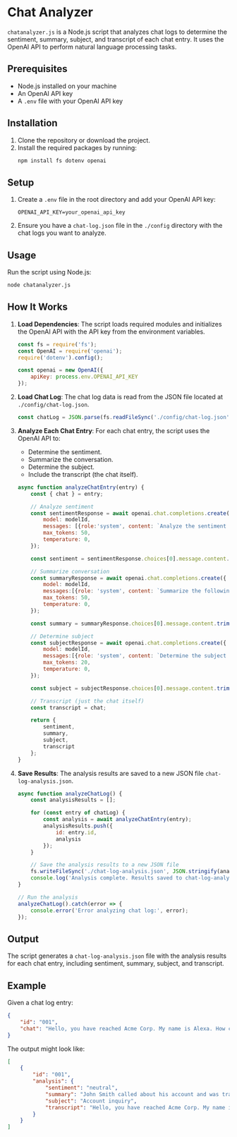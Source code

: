 # Chat Analyzer

`chatanalyzer.js` is a Node.js script that analyzes chat logs to determine the sentiment, summary, subject, and transcript of each chat entry. It uses the OpenAI API to perform natural language processing tasks.

## Prerequisites

- Node.js installed on your machine
- An OpenAI API key
- A `.env` file with your OpenAI API key

## Installation

1. Clone the repository or download the project.
2. Install the required packages by running:
   ```sh
   npm install fs dotenv openai
   ```

## Setup

1. Create a `.env` file in the root directory and add your OpenAI API key:
   ```
   OPENAI_API_KEY=your_openai_api_key
   ```

2. Ensure you have a `chat-log.json` file in the `./config` directory with the chat logs you want to analyze.

## Usage

Run the script using Node.js:
```sh
node chatanalyzer.js
```

## How It Works

1. **Load Dependencies**: The script loads required modules and initializes the OpenAI API with the API key from the environment variables.
   ```javascript
   const fs = require('fs');
   const OpenAI = require('openai');
   require('dotenv').config();

   const openai = new OpenAI({
       apiKey: process.env.OPENAI_API_KEY
   });
   ```

2. **Load Chat Log**: The chat log data is read from the JSON file located at `./config/chat-log.json`.
   ```javascript
   const chatLog = JSON.parse(fs.readFileSync('./config/chat-log.json', 'utf-8'));
   ```

3. **Analyze Each Chat Entry**: For each chat entry, the script uses the OpenAI API to:
   - Determine the sentiment.
   - Summarize the conversation.
   - Determine the subject.
   - Include the transcript (the chat itself).

   ```javascript
   async function analyzeChatEntry(entry) {
       const { chat } = entry;

       // Analyze sentiment
       const sentimentResponse = await openai.chat.completions.create({
           model: modelId,
           messages: [{role:'system', content: `Analyze the sentiment of the following conversation and output should be either positive, negative or neutral:\n\n${chat}\n\nSentiment:`}],
           max_tokens: 50,
           temperature: 0,
       });

       const sentiment = sentimentResponse.choices[0].message.content.trim();

       // Summarize conversation
       const summaryResponse = await openai.chat.completions.create({
           model: modelId,
           messages:[{role: 'system', content: `Summarize the following conversation:\n\n${chat}\n\nSummary:`}],
           max_tokens: 50,
           temperature: 0,
       });

       const summary = summaryResponse.choices[0].message.content.trim();

       // Determine subject
       const subjectResponse = await openai.chat.completions.create({
           model: modelId,
           messages:[{role: 'system', content: `Determine the subject of the following conversation:\n\n${chat}\n\nSubject:`}],
           max_tokens: 20,
           temperature: 0,
       });

       const subject = subjectResponse.choices[0].message.content.trim();

       // Transcript (just the chat itself)
       const transcript = chat;

       return {
           sentiment,
           summary,
           subject,
           transcript
       };
   }
   ```

4. **Save Results**: The analysis results are saved to a new JSON file `chat-log-analysis.json`.
   ```javascript
   async function analyzeChatLog() {
       const analysisResults = [];

       for (const entry of chatLog) {
           const analysis = await analyzeChatEntry(entry);
           analysisResults.push({
               id: entry.id,
               analysis
           });
       }

       // Save the analysis results to a new JSON file
       fs.writeFileSync('./chat-log-analysis.json', JSON.stringify(analysisResults, null, 2));
       console.log('Analysis complete. Results saved to chat-log-analysis.json');
   }

   // Run the analysis
   analyzeChatLog().catch(error => {
       console.error('Error analyzing chat log:', error);
   });
   ```

## Output

The script generates a `chat-log-analysis.json` file with the analysis results for each chat entry, including sentiment, summary, subject, and transcript.

## Example

Given a chat log entry:
```json
{
    "id": "001",
    "chat": "Hello, you have reached Acme Corp. My name is Alexa. How can I help you today? My name is John Smith and I am calling about my account. I am sorry, but I am unable to assist you with that. I will transfer you to the appropriate department. Thank you for your help. You're welcome. Goodbye."
}
```

The output might look like:
```json
[
    {
        "id": "001",
        "analysis": {
            "sentiment": "neutral",
            "summary": "John Smith called about his account and was transferred to the appropriate department.",
            "subject": "Account inquiry",
            "transcript": "Hello, you have reached Acme Corp. My name is Alexa. How can I help you today? My name is John Smith and I am calling about my account. I am sorry, but I am unable to assist you with that. I will transfer you to the appropriate department. Thank you for your help. You're welcome. Goodbye."
        }
    }
]
```

